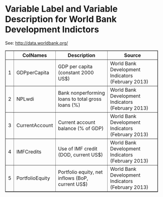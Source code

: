 # Variable Label and Variable Description for World Bank Development Indictors
 See: http://data.worldbank.org/ <!-- html table generated in R 2.15.2 by xtable 1.7-0 package -->
<!-- Sun Feb 10 16:40:41 2013 -->
<TABLE border=1>
<TR> <TH>  </TH> <TH> ColNames </TH> <TH> Description </TH> <TH> Source </TH>  </TR>
  <TR> <TD align="right"> 1 </TD> <TD> GDPperCapita </TD> <TD> GDP per capita (constant 2000 US$) </TD> <TD> World Bank Development Indicators (February 2013) </TD> </TR>
  <TR> <TD align="right"> 2 </TD> <TD> NPLwdi </TD> <TD> Bank nonperforming loans to total gross loans (%) </TD> <TD> World Bank Development Indicators (February 2013) </TD> </TR>
  <TR> <TD align="right"> 3 </TD> <TD> CurrentAccount </TD> <TD> Current account balance (% of GDP) </TD> <TD> World Bank Development Indicators (February 2013) </TD> </TR>
  <TR> <TD align="right"> 4 </TD> <TD> IMFCredits </TD> <TD> Use of IMF credit (DOD, current US$) </TD> <TD> World Bank Development Indicators (February 2013) </TD> </TR>
  <TR> <TD align="right"> 5 </TD> <TD> PortfolioEquity </TD> <TD> Portfolio equity, net inflows (BoP, current US$) </TD> <TD> World Bank Development Indicators (February 2013) </TD> </TR>
   </TABLE>
